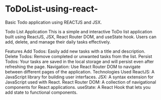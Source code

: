 # ToDoList-using-react-
Basic Todo application using REACTJS and JSX.

Todo List Application
This is a simple and interactive ToDo list application built using ReactJS, JSX, React Router DOM, and useState hook. Users can add, delete, and manage their daily tasks effectively.

Features
Add Todos: Easily add new tasks with a title and description.
Delete Todos: Remove completed or unwanted tasks from the list.
Persist Todos: Your tasks are saved in the local storage and will persist even after refreshing the page.
Navigation: Use React Router DOM to navigate between different pages of the application.
Technologies Used
ReactJS: A JavaScript library for building user interfaces.
JSX: A syntax extension for JavaScript used with React.
React Router DOM: A collection of navigational components for React applications.
useState: A React Hook that lets you add state to functional components.
